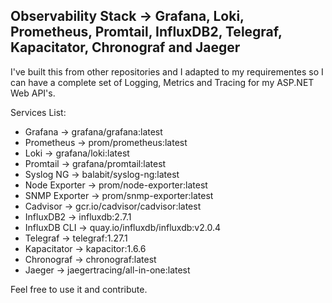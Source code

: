 ## Observability Stack -> Grafana, Loki, Prometheus, Promtail, InfluxDB2, Telegraf, Kapacitator, Chronograf and Jaeger

I've built this from other repositories and I adapted to my requirementes so I can have a complete set of Logging, Metrics and Tracing for my ASP.NET Web API's.

Services List:
- Grafana       -> grafana/grafana:latest
- Prometheus    -> prom/prometheus:latest
- Loki          -> grafana/loki:latest
- Promtail      -> grafana/promtail:latest
- Syslog NG     -> balabit/syslog-ng:latest
- Node Exporter -> prom/node-exporter:latest
- SNMP Exporter -> prom/snmp-exporter:latest
- Cadvisor      -> gcr.io/cadvisor/cadvisor:latest
- InfluxDB2     -> influxdb:2.7.1
- InfluxDB CLI  -> quay.io/influxdb/influxdb:v2.0.4
- Telegraf      -> telegraf:1.27.1
- Kapacitator   -> kapacitor:1.6.6
- Chronograf    -> chronograf:latest
- Jaeger        -> jaegertracing/all-in-one:latest

Feel free to use it and contribute.
